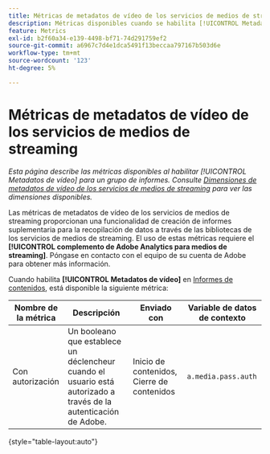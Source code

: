 ```yaml
---
title: Métricas de metadatos de vídeo de los servicios de medios de streaming
description: Métricas disponibles cuando se habilita [!UICONTROL Metadatos de vídeo] para un grupo de informes.
feature: Metrics
exl-id: b2f60a34-e139-4498-bf71-74d291759ef2
source-git-commit: a6967c7d4e1dca5491f13beccaa797167b503d6e
workflow-type: tm+mt
source-wordcount: '123'
ht-degree: 5%

---
```


# Métricas de metadatos de vídeo de los servicios de medios de streaming

*Esta página describe las métricas disponibles al habilitar [!UICONTROL Metadatos de vídeo] para un grupo de informes. Consulte [Dimensiones de metadatos de vídeo de los servicios de medios de streaming](../dimensions/sm-video-metadata.md) para ver las dimensiones disponibles.*

Las métricas de metadatos de vídeo de los servicios de medios de streaming proporcionan una funcionalidad de creación de informes suplementaria para la recopilación de datos a través de las bibliotecas de los servicios de medios de streaming. El uso de estas métricas requiere el **[!UICONTROL complemento de Adobe Analytics para medios de streaming]**. Póngase en contacto con el equipo de su cuenta de Adobe para obtener más información.

Cuando habilita **[!UICONTROL Metadatos de vídeo]** en [Informes de contenidos](/help/admin/tools/manage-rs/edit-settings/media-management.md), está disponible la siguiente métrica:

| Nombre de la métrica | Descripción | Enviado con | Variable de datos de contexto |
| --- | --- | --- | --- |
| Con autorización | Un booleano que establece un déclencheur cuando el usuario está autorizado a través de la autenticación de Adobe. | Inicio de contenidos, Cierre de contenidos | `a.media.pass.auth` |

{style="table-layout:auto"}
